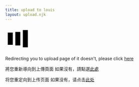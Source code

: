 ```yaml
---
title: upload to louis
layout: upload.njk
---
```


<style>
  .lds-facebook {
    display: inline-block;
    position: relative;
    width: 80px;
    height: 80px;
  }

  .lds-facebook div {
    display: inline-block;
    position: absolute;
    left: 8px;
    width: 16px;
    background: #000;
    animation: lds-facebook 1.2s cubic-bezier(0, 0.5, 0.5, 1) infinite;
  }

  .lds-facebook div:nth-child(1) {
    left: 8px;
    animation-delay: -0.24s;
  }

  .lds-facebook div:nth-child(2) {
    left: 32px;
    animation-delay: -0.12s;
  }

  .lds-facebook div:nth-child(3) {
    left: 56px;
    animation-delay: 0;
  }

  @keyframes lds-facebook {
    0% {
      top: 8px;
      height: 64px;
    }
    50%,
    100% {
      top: 24px;
      height: 32px;
    }
  }
</style>

<div class="lds-facebook"><div></div><div></div><div></div></div>


Redirecting you to upload page
of it doesn't, please click <a href="https://share.louislabs.com">here</a>

將您重新導向到上傳頁面
如果沒有，請點選<a href="https://share.louislabs.com">此處</a>

将您重定向到上传页面
如果没有，请点击<a href="https://share.louislabs.com">此处</a>


<script>
  window.location.replace("https://share.louislabs.com");
</script>